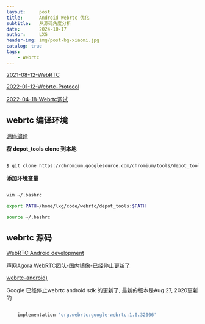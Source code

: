 ```yaml
---
layout:     post
title:      Android Webrtc 优化
subtitle:   从源码角度分析
date:       2024-10-17
author:     LXG
header-img: img/post-bg-xiaomi.jpg
catalog: true
tags:
    - Webrtc
---
```


[2021-08-12-WebRTC](https://lixiaogang03.github.io/2021/08/12/WebRTC/)

[2022-01-12-Webrtc-Protocol](https://lixiaogang03.github.io/2022/01/12/Webrtc-Protocol/)

[2022-04-18-Webrtc调试](https://lixiaogang03.github.io/2022/04/18/Webrtc%E8%B0%83%E8%AF%95/)

## webrtc 编译环境

[源码编译](https://webrtc.mthli.com/basic/webrtc-compilation/)

**将 depot_tools clone 到本地**

```sh

$ git clone https://chromium.googlesource.com/chromium/tools/depot_tools.git

```

**添加环境变量**

```sh

vim ~/.bashrc

export PATH=/home/lxg/code/webrtc/depot_tools:$PATH

source ~/.bashrc

```

## webrtc 源码

[WebRTC Android development](https://webrtc.googlesource.com/src/+/main/docs/native-code/android/)

[声网Agora WebRTC团队-国内镜像-已经停止更新了](https://webrtc.org.cn/mirror/)

[webrtc-android)](https://github.com/GetStream/webrtc-android)

Google 已经停止webrtc android sdk 的更新了, 最新的版本是Aug 27, 2020更新的

```gradle

    implementation 'org.webrtc:google-webrtc:1.0.32006'

```



































